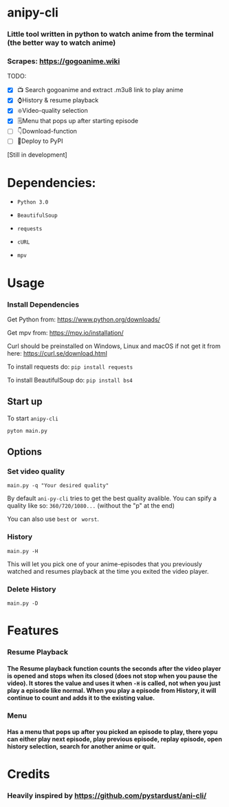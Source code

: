 # anipy-cli
### Little tool written in python to watch anime from the terminal (the better way to watch anime)
### Scrapes: https://gogoanime.wiki

TODO:
- [x] 📺 Search gogoanime and extract .m3u8 link to play anime 
- [x] ⌚History & resume playback 
- [x] ❇️Video-quality selection 
- [x] 🗒️Menu that pops up after starting episode 
- [ ] 👇Download-function
- [ ] 🚀Deploy to PyPI

[Still in development]

# Dependencies:
- `Python 3.0`

- `BeautifulSoup`

- `requests`

- `cURL`

- `mpv`
 

# Usage

### Install Dependencies
Get Python from: https://www.python.org/downloads/



Get mpv from: https://mpv.io/installation/

Curl should be preinstalled on Windows, Linux and macOS if not get it from here: https://curl.se/download.html

 To install requests do: `pip install requests`

To install BeautifulSoup do: `pip install bs4`

## Start up 
To start `anipy-cli`

`pyton main.py`

## Options
### Set video quality
`main.py -q "Your desired quality"` 

By default `ani-py-cli` tries to get the best quality avalible. You can spify a quality like so: `360/720/1080...` (without the "p" at the end)

You can also use  `best` or ` worst`.

### History
`main.py -H`

This will let you pick one of your anime-episodes that you previously watched and resumes playback at the time you exited the video player.


### Delete History

`main.py -D`

# Features
### Resume Playback
#### The Resume playback function counts the seconds after the video player is opened and stops when its closed (does not stop when you pause the video). It stores the value and uses it when `-H` is called, not when you just play a episode like normal. When you play a episode from History, it will continue to count and adds it to the existing value.    

### Menu
#### Has a menu that pops up after you picked an episode to play, there yopu can either play next episode, play previous episode, replay episode, open history selection, search for another anime or quit.

# Credits
### Heavily inspired by https://github.com/pystardust/ani-cli/
